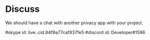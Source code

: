 # Discuss
We should have a chat with another privacy app with your project.

#skype   id: live:.cid.84f9a77caf837fe5
#discord id: Developer#1596
